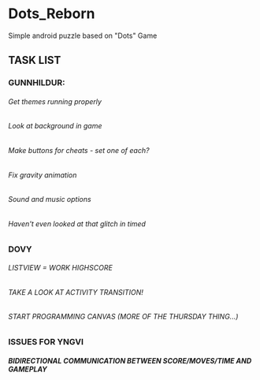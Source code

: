 # Dots_Reborn
Simple android puzzle based on "Dots" Game

## TASK LIST
### GUNNHILDUR:
###### Get themes running properly
###### Look at background in game
###### Make buttons for cheats - set one of each?
###### Fix gravity animation
###### Sound and music options
###### Haven't even looked at that glitch in timed

### DOVY
###### LISTVIEW = WORK HIGHSCORE
###### TAKE A LOOK AT ACTIVITY TRANSITION!
###### START PROGRAMMING CANVAS (MORE OF THE THURSDAY THING...)

### ISSUES FOR YNGVI
##### BIDIRECTIONAL COMMUNICATION BETWEEN SCORE/MOVES/TIME AND GAMEPLAY

